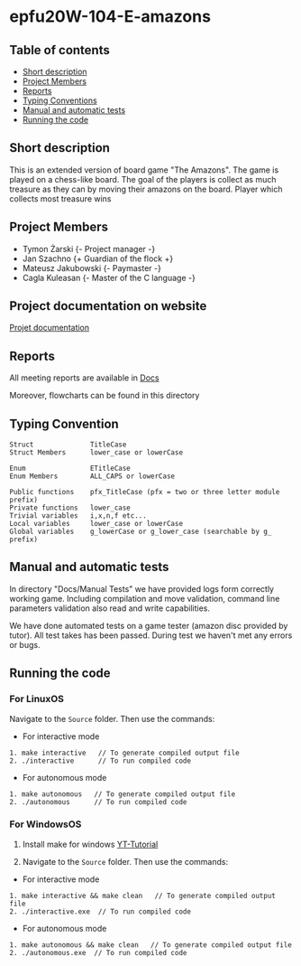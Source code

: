 # epfu20W-104-E-amazons

## Table of contents

- [Short description](#short-description)
- [Project Members](#project-members)
- [Reports](#reports)
- [Typing Conventions](#typing-convention)
- [Manual and automatic tests](#manual-and-automatic-tests)
- [Running the code](#running-the-code)

## Short description

This is an extended version of board game "The Amazons".
The game is played on a chess-like board.
The goal of the players is collect as much treasure as they can by moving their amazons on the board.
Player which collects most treasure wins

## Project Members

- Tymon Żarski {- Project manager -}
- Jan Szachno {+ Guardian of the flock +}
- Mateusz Jakubowski {- Paymaster -}
- Cagla Kuleasan {- Master of the C language -}

## Project documentation on website

[Projet documentation](https://tymzar.github.io/amazons_www_site/ 'Projet documentation')

## Reports

All meeting reports are available in [Docs](https://gitlab-stud.elka.pw.edu.pl/mjakubo3/epfu20w-104-E-amazons/-/tree/master/Docs 'Projets Docs')

Moreover, flowcharts can be found in this directory

## Typing Convention

```
Struct              TitleCase
Struct Members      lower_case or lowerCase

Enum                ETitleCase
Enum Members        ALL_CAPS or lowerCase

Public functions    pfx_TitleCase (pfx = two or three letter module prefix)
Private functions   lower_case
Trivial variables   i,x,n,f etc...
Local variables     lower_case or lowerCase
Global variables    g_lowerCase or g_lower_case (searchable by g_ prefix)
```

## Manual and automatic tests

In directory "Docs/Manual Tests" we have provided logs form correctly working game. Including compilation and move validation, command line parameters validation also read and write capabilities.

We have done automated tests on a game tester (amazon disc provided by tutor). All test takes has been passed. During test we haven't met any errors or bugs.

## Running the code

### For LinuxOS

Navigate to the `Source` folder.
Then use the commands:

- For interactive mode

```
1. make interactive   // To generate compiled output file
2. ./interactive      // To run compiled code
```

- For autonomous mode

```
1. make autonomous   // To generate compiled output file
2. ./autonomous      // To run compiled code
```

### For WindowsOS

1. Install make for windows [YT-Tutorial](https://www.youtube.com/watch?v=taCJhnBXG_w 'Projects Libs')

2. Navigate to the `Source` folder.
   Then use the commands:

- For interactive mode

```
1. make interactive && make clean   // To generate compiled output file
2. ./interactive.exe  // To run compiled code
```

- For autonomous mode

```
1. make autonomous && make clean   // To generate compiled output file
2. ./autonomous.exe  // To run compiled code
```
